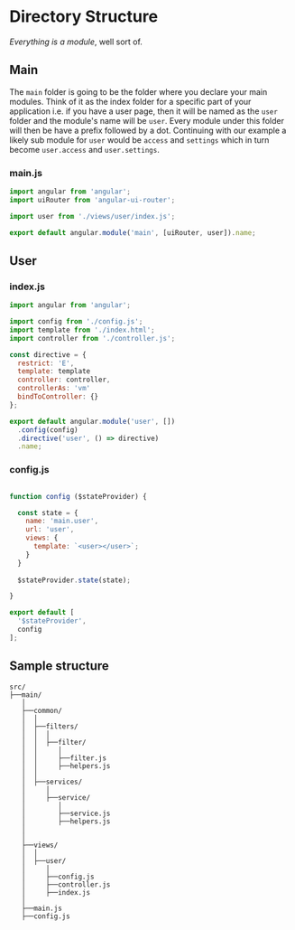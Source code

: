# Directory Structure

*Everything is a module*, well sort of.

## Main

The `main` folder is going to be the folder where you declare your main modules. Think of it as the index folder for a specific part of your application i.e. if you have a user page, then it will be named as the `user` folder and the module's name will be `user`. Every module under this folder will then be have a prefix followed by a dot. Continuing with our example a likely sub module for `user` would be `access` and `settings` which in turn become `user.access` and `user.settings`.

### main.js

```js
import angular from 'angular';
import uiRouter from 'angular-ui-router';

import user from './views/user/index.js';

export default angular.module('main', [uiRouter, user]).name;

```

## User

### index.js

```js
import angular from 'angular';

import config from './config.js';
import template from './index.html';
import controller from './controller.js';

const directive = {
  restrict: 'E',
  template: template
  controller: controller,
  controllerAs: 'vm'
  bindToController: {}
};

export default angular.module('user', [])
  .config(config)
  .directive('user', () => directive)
  .name;

```

### config.js
```js

function config ($stateProvider) {

  const state = {
    name: 'main.user',
    url: 'user',
    views: {
      template: `<user></user>`;
    }
  }
  
  $stateProvider.state(state);

}

export default [
  '$stateProvider',
  config
];

```

## Sample structure

```
src/
├──main/
   │
   ├──common/
   │  │
   │  ├──filters/
   │  │  │
   │  │  ├──filter/
   │  │     │
   │  │     ├──filter.js
   │  │     ├──helpers.js
   │  │   
   │  ├──services/
   │     │
   │     ├──service/
   │        │
   │        ├──service.js
   │        ├──helpers.js
   │  
   │
   ├──views/
   │  │
   │  ├──user/
   │     │
   │     ├──config.js
   │     ├──controller.js
   │     ├──index.js
   │
   ├──main.js
   ├──config.js
